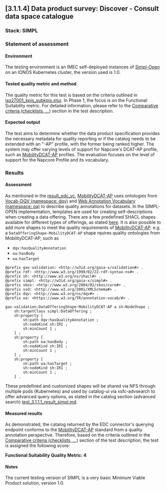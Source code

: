 ## [3.1.1.4] Data product survey: Discover - Consult data space catalogue
### Stack: SIMPL

### Statement of assessment
#### Environment

The testing environment is an IMEC self-deployed instances of [Simpl-Open](https://code.europa.eu/simpl/simpl-open) on an IONOS Kubernetes cluster, the version used is 1.0.

#### Tested quality metric and method

The quality metric for this test is based on the criteria outlined in [iso27001_kpis_subkpis.xlsx](../../../../../design_decisions/background_info/iso27001_kpis_subkpis.xlsx). In Phase 1, the focus is on the Functional Suitability metric. For detailed information, please refer to the [Comparative criteria (checklists, ...)](./test.md#comparative-criteria-checklists-) section in the test description.

#### Expected output

The test aims to determine whether the data product specification provides the necessary metadata for quality reporting or if the catalog needs to be extended with an "-AP" profile, with the former being ranked higher. The system may offer varying levels of support for Napcore's DCAT-AP profile, such as [MobilityDCAT-AP](https://mobilitydcat-ap.github.io/mobilityDCAT-AP/releases/index.html) profiles. The evaluation focuses on the level of support for the Napcore Profile and its vocabulary.

### Results

#### Assessment

As mentioned in the [result_edc_vc](result_edc_vc.md), [MobilityDCAT-AP](https://mobilitydcat-ap.github.io/mobilityDCAT-AP/releases/index.html) uses ontologies from [Vocab-DQV (namespace: dqv)](https://www.w3.org/TR/vocab-dqv/) and [Web Annotation Vocabulary (namespace: oa)](https://www.w3.org/TR/annotation-vocab/) to describe quality annotations for datasets. 
In the SIMPL-OPEN implementation, templates are used for creating self-descriptions when creating a data offering. 
There are a few predefined SHACL shapes available for different types of offerings, as stated [here](https://code.europa.eu/simpl/simpl-open/development/data1/sdtooling-api-be/-/tree/main/shapes/simpl/Service). 
It is also possible to add more shapes to meet the quality requirements of [MobilityDCAT-AP](https://mobilitydcat-ap.github.io/mobilityDCAT-AP/releases/index.html). 
e.g. a `DataOfferingShape-MobilityDCAT-AP` shape rquires quality ontologies from MobilityDCAT-AP, such as
- `dqv:hasQualityAnnotation`
- `oa:hasBody`
- `oa:hasTarget`

```turtle
@prefix gax-validation: <http://w3id.org/gaia-x/validation#> .
@prefix rdf: <http://www.w3.org/1999/02/22-rdf-syntax-ns#> .
@prefix sh: <http://www.w3.org/ns/shacl#> .
@prefix simpl: <http://w3id.org/gaia-x/simpl#> .
@prefix skos: <http://www.w3.org/2004/02/skos/core#> .
@prefix xsd: <http://www.w3.org/2001/XMLSchema#> .
@prefix dqv: <http://www.w3.org/ns/dqv#> .
@prefix oa: <https://www.w3.org/TR/annotation-vocab/#> .

gax-validation:DataOfferingShape-MobilityDCAT-AP a sh:NodeShape ;
    sh:targetClass simpl:DataOffering ;
    sh:property [
        sh:path dqv:hasQualityAnnotation ;
        sh:nodeKind sh:IRI ;
        sh:minCount 1 ;
    ] ;
    sh:property [
        sh:path oa:hasBody ;
        sh:nodeKind sh:IRI ;
        sh:minCount 1 ;
    ] ;
    sh:property [
        sh:path oa:hasTarget ;
        sh:nodeKind sh:IRI ;
        sh:minCount 1 ;
    ] .
```

These predefined and customized shapes will be shared via NFS through multiple pods (Kubernetes) and used by catalog-ui via xsfc-advsearch to offer advanced query options, as stated in the catalog section (advanced search) [test_3.1.1.1_result_simpl.md](../test_3_1_1_1/result_simpl.md#advanced-search).

#### Measured results

As demonstrated, the catalog returned by the EDC connector's querying endpoint conforms to the [MobilityDCAT-AP](https://mobilitydcat-ap.github.io/mobilityDCAT-AP/releases/index.html) standard from a quality annotation perspective. Therefore, based on the criteria outlined in the [Comparative criteria (checklists, ...)](./test.md#comparative-criteria-checklists-) section of the test description, the test is assigned the following score:

**Functional Suitability Quality Metric: 4**

#### Notes                                                                                             
The current testing version of SIMPL is a very basic Minimum Viable Product solution, version 1.0.   